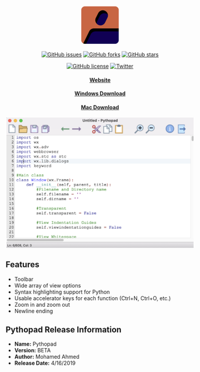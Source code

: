<h3 align="center">
  <a href="https://mhsaia.me/pythopad" target="_blank">
    <img src="img/logo.png" alt="Pythopad"/>
  </a>
</h3>
<p align="center">
<a href="https://github.com/mhsaia/pythopad/issues"><img alt="GitHub issues" src="https://img.shields.io/github/issues/mhsaia/pythopad"></a>
  <a href="https://github.com/mhsaia/pythopad/network"><img alt="GitHub forks" src="https://img.shields.io/github/forks/mhsaia/pythopad"></a>
  <a href="https://github.com/mhsaia/pythopad/stargazers"><img alt="GitHub stars" src="https://img.shields.io/github/stars/mhsaia/pythopad"></a>
 </p>
 <p align="center">
  <a href="https://github.com/mhsaia/pythopad/blob/main/LICENSE"><img alt="GitHub license" src="https://img.shields.io/github/license/mhsaia/pythopad"></a>
  <a href="https://twitter.com/intent/tweet?text=Wow:&url=https%3A%2F%2Fgithub.com%2Fmhsaia%2Fpythopad%2F"><img alt="Twitter" src="https://img.shields.io/twitter/url?style=social"></a>
  </p>
<h4 align="center">
  <a href="https://mhsaia.me/pythopad" target="_blank">Website</a>
</h4>
<h4 align="center">
  <a href="https://mhsaia.me/pythopad" target="_blank">Windows Download</a>
</h4>
<h4 align="center">
  <a href="https://mhsaia.me/pythopad" target="_blank">Mac Download</a>
</h4>
<p align="center">
  <a href="https://mhsaia.me/pythopad" target="_blank">
    <img src="img/mac-ss.png" width = "500" alt="Screenshot"/>
  </a>
</p>


## Features
- Toolbar
- Wide array of view options
- Syntax highlighting support for Python
- Usable accelerator keys for each function (Ctrl+N, Ctrl+O, etc.)
- Zoom in and zoom out
- Newline ending

## Pythopad Release Information
- **Name:** Pythopad
- **Version:** BETA
- **Author:** Mohamed Ahmed
- **Release Date:** 4/16/2019
